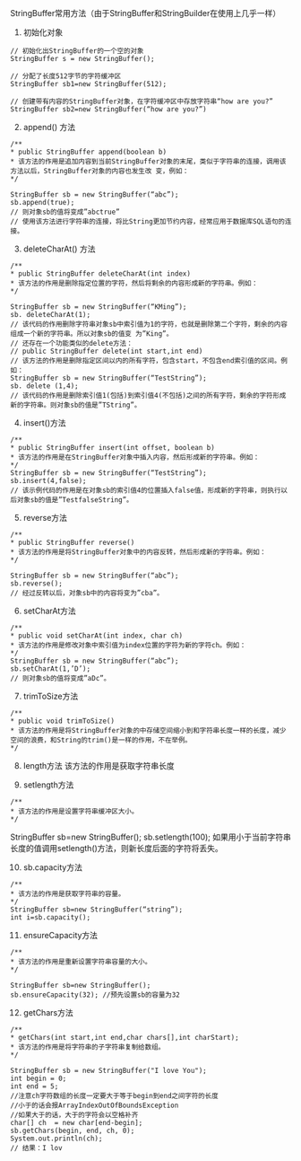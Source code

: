 StringBuffer常用方法（由于StringBuffer和StringBuilder在使用上几乎一样）

1. 初始化对象
```
// 初始化出StringBuffer的一个空的对象
StringBuffer s = new StringBuffer();
```

```
// 分配了长度512字节的字符缓冲区
StringBuffer sb1=new StringBuffer(512);
```

```
// 创建带有内容的StringBuffer对象，在字符缓冲区中存放字符串“how are you?”
StringBuffer sb2=new StringBuffer(“how are you?”)
```

2. append() 方法

```
/**
* public StringBuffer append(boolean b)
* 该方法的作用是追加内容到当前StringBuffer对象的末尾，类似于字符串的连接，调用该方法以后，StringBuffer对象的内容也发生改 变，例如：
*/

StringBuffer sb = new StringBuffer(“abc”);
sb.append(true);
// 则对象sb的值将变成”abctrue”
// 使用该方法进行字符串的连接，将比String更加节约内容，经常应用于数据库SQL语句的连接。
```

3. deleteCharAt() 方法
```
/**
* public StringBuffer deleteCharAt(int index)
* 该方法的作用是删除指定位置的字符，然后将剩余的内容形成新的字符串。例如：
*/

StringBuffer sb = new StringBuffer(“KMing”);
sb. deleteCharAt(1);
// 该代码的作用删除字符串对象sb中索引值为1的字符，也就是删除第二个字符，剩余的内容组成一个新的字符串。所以对象sb的值变 为”King”。
// 还存在一个功能类似的delete方法：
// public StringBuffer delete(int start,int end)
// 该方法的作用是删除指定区间以内的所有字符，包含start，不包含end索引值的区间。例如：
StringBuffer sb = new StringBuffer(“TestString”);
sb. delete (1,4);
// 该代码的作用是删除索引值1(包括)到索引值4(不包括)之间的所有字符，剩余的字符形成新的字符串。则对象sb的值是”TString”。 
```


4. insert()方法


```
/**
* public StringBuffer insert(int offset, boolean b)
* 该方法的作用是在StringBuffer对象中插入内容，然后形成新的字符串。例如：
*/
StringBuffer sb = new StringBuffer(“TestString”);
sb.insert(4,false);
// 该示例代码的作用是在对象sb的索引值4的位置插入false值，形成新的字符串，则执行以后对象sb的值是”TestfalseString”。 
```

5. reverse方法

```
/**
* public StringBuffer reverse()
* 该方法的作用是将StringBuffer对象中的内容反转，然后形成新的字符串。例如：
*/

StringBuffer sb = new StringBuffer(“abc”);
sb.reverse();
// 经过反转以后，对象sb中的内容将变为”cba”。 

```

6. setCharAt方法

```
/**
* public void setCharAt(int index, char ch)
* 该方法的作用是修改对象中索引值为index位置的字符为新的字符ch。例如：
*/
StringBuffer sb = new StringBuffer(“abc”);
sb.setCharAt(1,’D’);
// 则对象sb的值将变成”aDc”。 
```




7. trimToSize方法

```
/**
* public void trimToSize()
* 该方法的作用是将StringBuffer对象的中存储空间缩小到和字符串长度一样的长度，减少空间的浪费，和String的trim()是一样的作用，不在举例。
*/
```





8. length方法
该方法的作用是获取字符串长度 



9. setlength方法

```
/**
* 该方法的作用是设置字符串缓冲区大小。
*/
```

StringBuffer sb=new StringBuffer();
sb.setlength(100);
如果用小于当前字符串长度的值调用setlength()方法，则新长度后面的字符将丢失。 



10. sb.capacity方法

```
/**
* 该方法的作用是获取字符串的容量。
*/
StringBuffer sb=new StringBuffer(“string”);
int i=sb.capacity(); 
```

11. ensureCapacity方法

```
/**
* 该方法的作用是重新设置字符串容量的大小。
*/

StringBuffer sb=new StringBuffer();
sb.ensureCapacity(32); //预先设置sb的容量为32 
```

12. getChars方法

```
/**
* getChars(int start,int end,char chars[],int charStart); 
* 该方法的作用是将字符串的子字符串复制给数组。
*/

StringBuffer sb = new StringBuffer("I love You");
int begin = 0;
int end = 5;
//注意ch字符数组的长度一定要大于等于begin到end之间字符的长度
//小于的话会报ArrayIndexOutOfBoundsException
//如果大于的话，大于的字符会以空格补齐
char[] ch  = new char[end-begin];
sb.getChars(begin, end, ch, 0);
System.out.println(ch);
// 结果：I lov
```